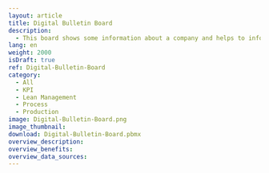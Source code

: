 ```yaml
---
layout: article
title: Digital Bulletin Board
description: 
  - This board shows some information about a company and helps to inform employees about news.
lang: en
weight: 2000
isDraft: true
ref: Digital-Bulletin-Board
category:
  - All
  - KPI
  - Lean Management
  - Process
  - Production
image: Digital-Bulletin-Board.png
image_thumbnail: 
download: Digital-Bulletin-Board.pbmx
overview_description:
overview_benefits:
overview_data_sources:
---
```

